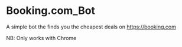 # Booking.com_Bot
A simple bot the finds you the cheapest deals on https://booking.com

NB: Only works with Chrome
